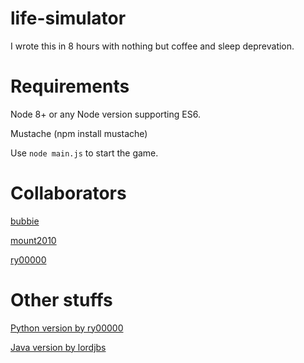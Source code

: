 # life-simulator
I wrote this in 8 hours with nothing but coffee and sleep deprevation.

# Requirements
Node 8+ or any Node version supporting ES6.

Mustache (npm install mustache)

Use `node main.js` to start the game.

# Collaborators

[bubbie](https://github.com/bubbie)

[mount2010](https://github.com/mount2010)

[ry00000](https://github.com/ry00000)

# Other stuffs

[Python version by ry00000](https://github.com/ArchboxDev/pylife)

[Java version by lordjbs](https://github.com/ArchboxDev/jarlife)
